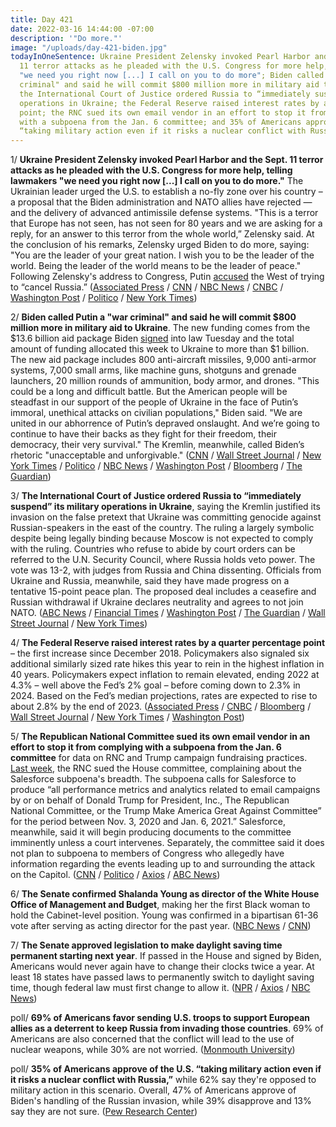 ```yaml
---
title: Day 421
date: 2022-03-16 14:44:00 -07:00
description: '"Do more."'
image: "/uploads/day-421-biden.jpg"
todayInOneSentence: Ukraine President Zelensky invoked Pearl Harbor and the Sept.
  11 terror attacks as he pleaded with the U.S. Congress for more help, telling lawmakers
  "we need you right now [...] I call on you to do more"; Biden called Putin a "war
  criminal" and said he will commit $800 million more in military aid to Ukraine;
  the International Court of Justice ordered Russia to “immediately suspend” its military
  operations in Ukraine; the Federal Reserve raised interest rates by a quarter percentage
  point; the RNC sued its own email vendor in an effort to stop it from complying
  with a subpoena from the Jan. 6 committee; and 35% of Americans approve of the U.S.
  “taking military action even if it risks a nuclear conflict with Russia.”
---
```


1/ **Ukraine President Zelensky invoked Pearl Harbor and the Sept. 11 terror attacks as he pleaded with the U.S. Congress for more help, telling lawmakers "we need you right now \[...\] I call on you to do more."** The Ukrainian leader urged the U.S. to establish a no-fly zone over his country – a proposal that the Biden administration and NATO allies have rejected — and the delivery of advanced antimissile defense systems. "This is a terror that Europe has not seen, has not seen for 80 years and we are asking for a reply, for an answer to this terror from the whole world,” Zelensky said. At the conclusion of his remarks, Zelensky urged Biden to do more, saying: "You are the leader of your great nation. I wish you to be the leader of the world. Being the leader of the world means to be the leader of peace." Following Zelensky's address to Congress, Putin [accused](https://www.washingtonpost.com/world/2022/03/16/russia-ukraine-war-news-zelensky-live-updates/#link-COS6XRTLWRH4ZOMBTX2REEGQVE) the West of trying to “cancel Russia.” ([Associated Press](https://apnews.com/article/russia-ukraine-europe-winston-churchill-congress-af1578f966e3e8feda02659740c8fba1) / [CNN](https://www.cnn.com/2022/03/16/politics/zelensky-ukraine-speech-to-congress/index.html) / [NBC News](https://www.nbcnews.com/politics/congress/zelenskyy-expected-press-us-military-support-address-congress-rcna20088) / [CNBC](https://www.cnbc.com/2022/03/16/ukraine-president-zelenskyy-makes-speech-to-congress-on-russia-war.html) / [Washington Post](https://www.washingtonpost.com/politics/2022/03/15/zelensky-joint-session-congress-biden/) / [Politico](https://www.politico.com/news/2022/03/16/zelenskyy-congress-ukraine-russia-00017548) / [New York Times](https://www.nytimes.com/live/2022/03/16/world/ukraine-russia-war/here-are-the-latest-developments-in-ukraine))

2/ **Biden called Putin a "war criminal" and said he will commit $800 million more in military aid to Ukraine**. The new funding comes from the $13.6 billion aid package Biden [signed](https://whatthefuckjusthappenedtoday.com/2022/03/15/day-420/#2-biden-signed-a-1-5-trillion-govern) into law Tuesday and the total amount of funding allocated this week to Ukraine to more than $1 billion. The new aid package includes 800 anti-aircraft missiles, 9,000 anti-armor systems, 7,000 small arms, like machine guns, shotguns and grenade launchers, 20 million rounds of ammunition, body armor, and drones. "This could be a long and difficult battle. But the American people will be steadfast in our support of the people of Ukraine in the face of Putin’s immoral, unethical attacks on civilian populations," Biden said. "We are united in our abhorrence of Putin’s depraved onslaught. And we’re going to continue to have their backs as they fight for their freedom, their democracy, their very survival." The Kremlin, meanwhile, called Biden’s rhetoric "unacceptable and unforgivable." ([CNN](https://www.cnn.com/2022/03/16/politics/biden-calls-putin-a-war-criminal/index.html) / [Wall Street Journal](https://www.wsj.com/articles/biden-to-announce-1-billion-in-new-military-aid-to-ukraine-wednesday-11647384130?mod=djemalertNEWS) / [New York Times](https://www.nytimes.com/2022/03/16/us/politics/biden-military-aid-ukraine.html) / [Politico](https://www.politico.com/news/2022/03/16/zelenskyy-recalls-pearl-harbor-9-11-in-plea-for-u-s-aid-00017698) / [NBC News](https://www.nbcnews.com/politics/white-house/biden-commit-new-military-aid-ukraine-zelenskyy-plea-us-support-rcna20257) / [Washington Post](https://www.washingtonpost.com/world/2022/03/16/russia-ukraine-war-news-zelensky-live-updates/) / [Bloomberg](https://www.bloomberg.com/news/articles/2022-03-16/biden-to-detail-ukraine-aid-after-direct-appeal-from-zelenskiy?srnd=premium&sref=MIBMEEoj) / [The Guardian](https://www.theguardian.com/us-news/live/2022/mar/16/zelenskiy-congress-address-ukraine-russia-invasion-joe-biden-live-updates?page=with:block-623235d78f081efd3276d3da-pinned#block-623235d78f081efd3276d3da-pinned))

3/ **The International Court of Justice ordered Russia to “immediately suspend” its military operations in Ukraine**, saying the Kremlin justified its invasion on the false pretext that Ukraine was committing genocide against Russian-speakers in the east of the country. The ruling a largely symbolic despite being legally binding because Moscow is not expected to comply with the ruling. Countries who refuse to abide by court orders can be referred to the U.N. Security Council, where Russia holds veto power. The vote was 13-2, with judges from Russia and China dissenting. Officials from Ukraine and Russia, meanwhile, said they have made progress on a tentative 15-point peace plan. The proposed deal includes a ceasefire and Russian withdrawal if Ukraine declares neutrality and agrees to not join NATO. ([ABC News](https://abcnews.go.com/International/wireStory/court-rule-bid-order-russia-halt-invasion-83473818) / [Financial Times](https://www.ft.com/content/7b341e46-d375-4817-be67-802b7fa77ef1) / [Washington Post](https://www.washingtonpost.com/world/2022/03/16/peace-talks-russia-ukraine-lavrov-zelensky/) / [The Guardian](https://www.theguardian.com/world/2022/mar/16/un-international-court-of-justice-orders-russia-to-halt-invasion-of-ukraine) / [Wall Street Journal](https://www.wsj.com/articles/world-court-orders-russia-to-suspend-military-action-in-ukraine-11647446788) / [New York Times](https://www.nytimes.com/live/2022/03/16/world/ukraine-russia-war/uns-highest-court-orders-russia-to-suspend-military-action-in-ukraine))

4/ **The Federal Reserve raised interest rates by a quarter percentage point** – the first increase since December 2018. Policymakers also signaled six additional similarly sized rate hikes this year to rein in the highest inflation in 40 years. Policymakers expect inflation to remain elevated, ending 2022 at 4.3% – well above the Fed’s 2% goal – before coming down to 2.3% in 2024. Based on the Fed’s median projections, rates are expected to rise to about 2.8% by the end of 2023. ([Associated Press](https://apnews.com/article/federal-reserve-inflation-interest-rates-e017951eba9229353ab3166be075d82d) / [CNBC](https://www.cnbc.com/2022/03/16/federal-reserve-meeting.html) / [Bloomberg](https://www.bloomberg.com/news/articles/2022-03-16/fed-lifts-rates-a-quarter-point-in-opening-bid-to-curb-inflation?sref=MIBMEEoj) / [Wall Street Journal](https://www.wsj.com/articles/fed-raises-interest-rates-for-first-time-since-2018-11647453603) / [New York Times](https://www.nytimes.com/live/2022/03/16/business/fed-meeting-interest-rates) / [Washington Post](https://www.washingtonpost.com/us-policy/2022/03/16/fed-rate-hike/))

5/ **The Republican National Committee sued its own email vendor in an effort to stop it from complying with a subpoena from the Jan. 6 committee** for data on RNC and Trump campaign fundraising practices. [Last week](https://whatthefuckjusthappenedtoday.com/2022/03/10/day-415/#6-the-republican-national-committee), the RNC sued the House committee, complaining about the Salesforce subpoena's breadth. The subpoena calls for Salesforce to produce “all performance metrics and analytics related to email campaigns by or on behalf of Donald Trump for President, Inc., The Republican National Committee, or the Trump Make America Great Against Committee” for the period between Nov. 3, 2020 and Jan. 6, 2021.” Salesforce, meanwhile, said it will begin producing documents to the committee imminently unless a court intervenes. Separately, the committee said it does not plan to subpoena to members of Congress who allegedly have information regarding the events leading up to and surrounding the attack on the Capitol. ([CNN](https://www.cnn.com/2022/03/15/politics/rnc-house-select-committee-email-communications/index.html) / [Politico](https://www.politico.com/news/2022/03/15/salesforce-to-provide-rnc-records-january-6-00017623) / [Axios](https://www.axios.com/rnc-sues-salesforce-to-block-jan-6-committee-data-dump-383859ea-b24a-403f-88ad-f204cbac169c.html) / [ABC News](https://abcnews.go.com/US/jan-committee-planning-subpoena-members-congress-sources/story?id=83463713))

6/ **The Senate confirmed Shalanda Young as director of the White House Office of Management and Budget**, making her the first Black woman to hold the Cabinet-level position. Young was confirmed in a bipartisan 61-36 vote after serving as acting director for the past year. ([NBC News](https://www.nbcnews.com/politics/congress/senate-vote-makes-shalanda-young-first-black-woman-lead-white-house-bu-rcna20191) / [CNN](https://www.cnn.com/2022/03/15/politics/shalanda-young-confirmed-omb-director-senate-vote/index.html))

7/ **The Senate approved legislation to make daylight saving time permanent starting next year**. If passed in the House and signed by Biden, Americans would never again have to change their clocks twice a year. At least 18 states have passed laws to permanently switch to daylight saving time, though federal law must first change to allow it. ([NPR](https://www.npr.org/2022/03/15/1086773840/daylight-saving-time-permanent-senate) / [Axios](https://www.axios.com/daylight-saving-time-bill-senate-e391d97a-1a88-40eb-a42f-f8eb30f32136.html) / [NBC News](https://www.nbcnews.com/politics/congress/senate-passes-bill-making-daylight-saving-time-permanent-rcna20158))

poll/ **69% of Americans favor sending U.S. troops to support European allies as a deterrent to keep Russia from invading those countries**. 69% of Americans are also concerned that the conflict will lead to the use of nuclear weapons, while 30% are not worried. ([Monmouth University](https://www.monmouth.edu/polling-institute/reports/monmouthpoll_us_031622/))

poll/ **35% of Americans approve of the U.S. “taking military action even if it risks a nuclear conflict with Russia,”** while 62% say they're opposed to military action in this scenario. Overall, 47% of Americans approve of Biden's handling of the Russian invasion, while 39% disapprove and 13% say they are not sure.  ([Pew Research Center](https://www.pewresearch.org/politics/2022/03/15/public-expresses-mixed-views-of-u-s-response-to-russias-invasion-of-ukraine/))
